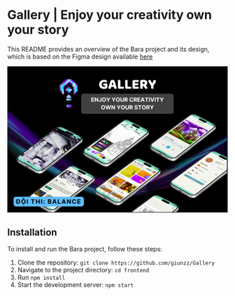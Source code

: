 # Gallery | Enjoy your creativity own your story

This README provides an overview of the Bara project and its design, which is based on the Figma design available
[here](https://www.figma.com/design/aFQzPyVQKqF8aCgwWPCkkl/Ideathon?node-id=3-40&t=jSEdIJqwIMR9VwRh-1)

![alt text](image.png)

## Installation
To install and run the Bara project, follow these steps:

1. Clone the repository: `git clone https://github.com/giunzz/Gallery`
2. Navigate to the project directory:  `cd frontend`
3. Run ```npm install```
4. Start the development server: ```npm start```
